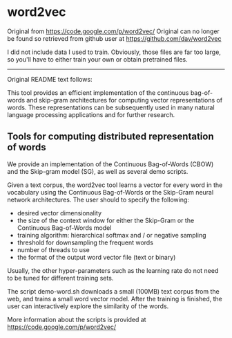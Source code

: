 word2vec
========

Original from https://code.google.com/p/word2vec/
Original can no longer be found so retrieved from github user at https://github.com/dav/word2vec

I did not include data I used to train. Obviously, those files are far too large, so you'll have to either train your own or obtain pretrained files. 

------------------------------------------------------
Original README text follows:


This tool provides an efficient implementation of the continuous bag-of-words and skip-gram architectures for computing vector representations of words. These representations can be subsequently used in many natural language processing applications and for further research. 

Tools for computing distributed representation of words
------------------------------------------------------

We provide an implementation of the Continuous Bag-of-Words (CBOW) and the Skip-gram model (SG), as well as several demo scripts.

Given a text corpus, the word2vec tool learns a vector for every word in the vocabulary using the Continuous
Bag-of-Words or the Skip-Gram neural network architectures. The user should to specify the following:
 - desired vector dimensionality
 - the size of the context window for either the Skip-Gram or the Continuous Bag-of-Words model
 - training algorithm: hierarchical softmax and / or negative sampling
 - threshold for downsampling the frequent words 
 - number of threads to use
 - the format of the output word vector file (text or binary)

Usually, the other hyper-parameters such as the learning rate do not need to be tuned for different training sets. 

The script demo-word.sh downloads a small (100MB) text corpus from the web, and trains a small word vector model. After the training
is finished, the user can interactively explore the similarity of the words.

More information about the scripts is provided at https://code.google.com/p/word2vec/

